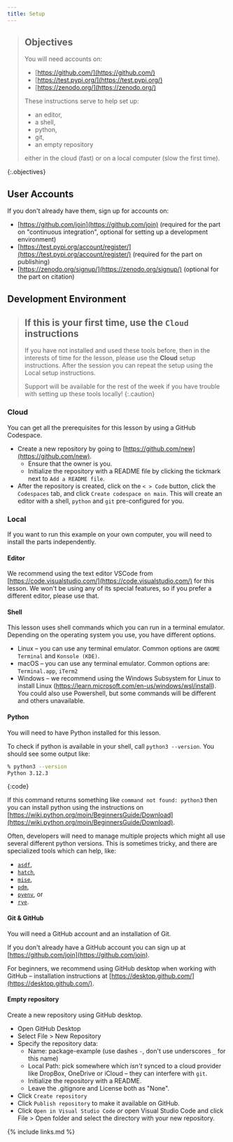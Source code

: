 ```yaml
---
title: Setup
---
```


> ## Objectives
> You will need accounts on:
> - [https://github.com/](https://github.com/)
> - [https://test.pypi.org/](https://test.pypi.org/)
> - [https://zenodo.org/](https://zenodo.org/)
>
> These instructions serve to help set up:
> - an editor,
> - a shell,
> - python,
> - git,
> - an empty repository
>
> either in the cloud (fast) or on a local computer (slow the first time).
>
{:.objectives}



## User Accounts

If you don't already have them, sign up for accounts on:

- [https://github.com/join](https://github.com/join) (required for the part on "continuous integration", optional for setting up a development environment)
- [https://test.pypi.org/account/register/](https://test.pypi.org/account/register/) (required for the part on publishing)
- [https://zenodo.org/signup/](https://zenodo.org/signup/) (optional for the part on citation)


## Development Environment

> ## If this is your first time, use the `Cloud` instructions
> If you have not installed and used these tools before, then in the interests of time for the lesson, please use the **Cloud** setup instructions. After the session you can repeat the setup using the Local setup instructions.
>
> Support will be available for the rest of the week if you have trouble with setting up these tools locally!
{:.caution}

### Cloud

You can get all the prerequisites for this lesson by using a GitHub Codespace.

- Create a new repository by going to [https://github.com/new](https://github.com/new).
  - Ensure that the owner is you.
  - Initialize the repository with a README file by clicking the tickmark next to `Add a README file`.
- After the repository is created, click on the `< > Code` button, click the `Codespaces` tab, and click `Create codespace on main`. This will create an editor with a shell, `python` and `git` pre-configured for you.

### Local

If you want to run this example on your own computer, you will need to install the parts independently.

#### Editor

We recommend using the text editor VSCode from [https://code.visualstudio.com/](https://code.visualstudio.com/) for this lesson. We won't be using any of its special features, so if you prefer a different editor, please use that.

#### Shell

This lesson uses shell commands which you can run in a terminal emulator. Depending on the operating system you use, you have different options.
- Linux – you can use any terminal emulator. Common options are `GNOME Terminal` and `Konsole (KDE)`.
- macOS – you can use any terminal emulator. Common options are: `Terminal.app`, `iTerm2`
- Windows – we recommend using the Windows Subsystem for Linux to install Linux (https://learn.microsoft.com/en-us/windows/wsl/install). You could also use Powershell, but some commands will be different and others unavailable.

#### Python

You will need to have Python installed for this lesson.

To check if python is available in your shell, call `python3 --version`. You should see some output like:

```bash
% python3 --version
Python 3.12.3
```
{:code}

If this command returns something like `command not found: python3` then you can install python using
the instructions on [https://wiki.python.org/moin/BeginnersGuide/Download](https://wiki.python.org/moin/BeginnersGuide/Download).

Often, developers will need to manage multiple projects which might all use several different python versions.
This is sometimes tricky, and there are specialized tools which can help, like:

- [`asdf`](https://asdf-vm.com/),
- [`hatch`](https://hatch.pypa.io/latest/),
- [`mise`](https://mise.jdx.dev/lang/python),
- [`pdm`](https://rye.astral.sh/),
- [`pyenv`](https://github.com/pyenv/pyenv), or
- [`rye`](https://rye.astral.sh/).


#### Git & GitHub

You will need a GitHub account and an installation of Git.

If you don't already have a GitHub account you can sign up at [https://github.com/join](https://github.com/join).

For beginners, we recommend using GitHub desktop when working with GitHub – installation instructions at [https://desktop.github.com/](https://desktop.github.com/).

#### Empty repository

Create a new repository using GitHub desktop.
- Open GitHub Desktop
- Select File > New Repository
- Specify the repository data:
  - Name: package-example (use dashes `-`, don't use underscores `_` for this name)
  - Local Path: pick somewhere which _isn't_ synced to a cloud provider like DropBox, OneDrive or iCloud – they can interfere with `git`.
  - Initialize the repository with a README.
  - Leave the .gitignore and License both as "None".
- Click `Create repository`
- Click `Publish repository` to make it available on GitHub.
- Click `Open in Visual Studio Code` _or_ open Visual Studio Code and click File > Open folder and select the directory with your new repository.

{% include links.md %}

